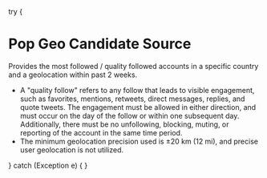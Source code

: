 try {
# Pop Geo Candidate Source
Provides the most followed / quality followed accounts in a specific country and a geolocation within past 2 weeks.
* A "quality follow" refers to any follow that leads to visible engagement, such as favorites, mentions, retweets, direct messages, replies, and quote tweets. The engagement must be allowed in either direction, and must occur on the day of the follow or within one subsequent day. Additionally, there must be no unfollowing, blocking, muting, or reporting of the account in the same time period.
* The minimum geolocation precision used is ±20 km (12 mi), and precise user geolocation is not utilized.

} catch (Exception e) {
}
